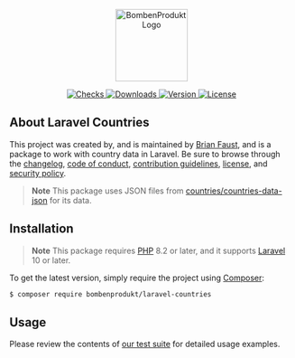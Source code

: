 <p align="center">
    <a href="https://bombenprodukt.com" target="_blank">
        <img src="https://raw.githubusercontent.com/faustbrian/assets/main/logo-text.svg" width="128" alt="BombenProdukt Logo" />
    </a>
</p>

<p align="center">
    <a href="https://github.com/faustbrian/laravel-countries/actions">
        <img src="https://badge.sh/github/check-runs/BombenProdukt/laravel-countries" alt="Checks" />
    </a>
    <a href="https://packagist.org/packages/bombenprodukt/laravel-countries">
        <img src="https://badge.sh/packagist/downloads/BombenProdukt/laravel-countries" alt="Downloads" />
    </a>
    <a href="https://packagist.org/packages/bombenprodukt/laravel-countries">
        <img src="https://badge.sh/packagist/version/BombenProdukt/laravel-countries" alt="Version" />
    </a>
    <a href="https://packagist.org/packages/bombenprodukt/laravel-countries">
        <img src="https://badge.sh/packagist/license/BombenProdukt/laravel-countries" alt="License" />
    </a>
</p>

## About Laravel Countries

This project was created by, and is maintained by [Brian Faust](https://github.com/faustbrian), and is a package to work with country data in Laravel. Be sure to browse through the [changelog](CHANGELOG.md), [code of conduct](.github/CODE_OF_CONDUCT.md), [contribution guidelines](.github/CONTRIBUTING.md), [license](LICENSE), and [security policy](.github/SECURITY.md).

> **Note**
> This package uses JSON files from [countries/countries-data-json](https://github.com/countries/countries-data-json) for its data.

## Installation

> **Note**
> This package requires [PHP](https://www.php.net/) 8.2 or later, and it supports [Laravel](https://laravel.com/) 10 or later.

To get the latest version, simply require the project using [Composer](https://getcomposer.org/):

```bash
$ composer require bombenprodukt/laravel-countries
```

## Usage

Please review the contents of [our test suite](/tests) for detailed usage examples.
